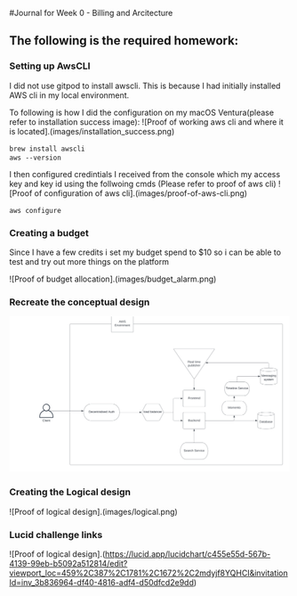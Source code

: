 #Journal for Week 0 - Billing and Arcitecture
## The following is the required homework:
 
 ### Setting up AwsCLI

 I did not use gitpod to install awscli. This is because I had initially installed AWS cli in my local environment. 

 To following is how I did the configuration on my macOS Ventura(please refer to installation success image):
 ![Proof of working aws cli and where it is located].(images/installation_success.png)
 ```
 brew install awscli
 aws --version
 ```

 I then configured credintials I received from the console which my access key and key id using the follwoing cmds (Please refer to proof of aws cli)
 ![Proof of configuration of aws cli].(images/proof-of-aws-cli.png)
 ```
 aws configure
 ```
### Creating a budget

Since I have a few credits i set my budget spend to $10 so i can be able to test and try out more things on the platform

![Proof of budget allocation].(images/budget_alarm.png)

 ### Recreate the conceptual design

![Proof of conceptual design](../images/Conceptual.png)

 ### Creating the Logical design
 ![Proof of logical design].(images/logical.png)

  ### Lucid challenge links

  ![Proof of logical design].(https://lucid.app/lucidchart/c455e55d-567b-4139-99eb-b5092a512814/edit?viewport_loc=459%2C387%2C1781%2C1672%2C2mdyjf8YQHCI&invitationId=inv_3b836964-df40-4816-adf4-d50dfcd2e9dd)
